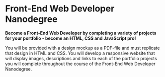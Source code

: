 # Front-End Web Developer Nanodegree
**Become a Front-End Web Developer by completing a variety of projects for your portfolio - become an HTML, CSS and JavaScript pro!**

You will be provided with a design mockup as a PDF-file and must replicate that design in HTML and CSS. You will develop a responsive website that will display images, descriptions and links to each of the portfolio projects you will complete throughout the course of the Front-End Web Developer Nanodegree.
